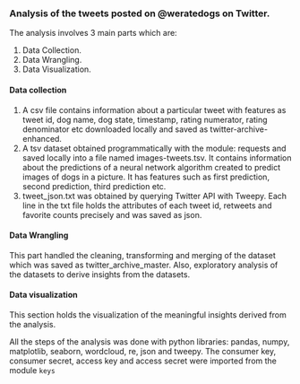 ### Analysis of the tweets posted on @weratedogs on Twitter.
The analysis involves 3 main parts which are:
1. Data Collection.
2. Data Wrangling.
3. Data Visualization.

#### Data collection
1. A csv file contains information about a particular tweet with features as tweet id, dog name, dog state, timestamp, rating numerator, rating denominator etc downloaded locally and saved as twitter-archive-enhanced.
2. A tsv dataset obtained programmatically with the module: requests and saved locally into a file named images-tweets.tsv. It contains information about the predictions of a neural network algorithm created to predict images of dogs in a picture. It has features such as first prediction, second prediction, third prediction etc.
3. tweet_json.txt was obtained by querying Twitter API with Tweepy. Each line in the txt file holds the attributes of each tweet id, retweets and favorite counts precisely and was saved as json.

#### Data Wrangling
This part handled the cleaning, transforming and merging of the dataset which was saved as twitter_archive_master. Also, exploratory analysis of the datasets to derive insights from the datasets.

#### Data visualization
This section holds the visualization of the meaningful insights derived from the analysis.

All the steps of the analysis was done with python libraries: pandas, numpy, matplotlib, seaborn, wordcloud, re, json and tweepy.
The consumer key, consumer secret, access key and access secret were imported from the module <code>keys</code>

